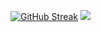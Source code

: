 [![GitHub Streak](https://github-readme-streak-stats.herokuapp.com?user=optimistic-ninja9090&theme=radical&date_format=j%20M%5B%20Y%5D&border=7443D5)](https://git.io/streak-stats)
<img style="padding: 0; width=50%" src="https://github-readme-stats.vercel.app/api?username=optimistic-ninja9090&show_icons=true&theme=radical"/>